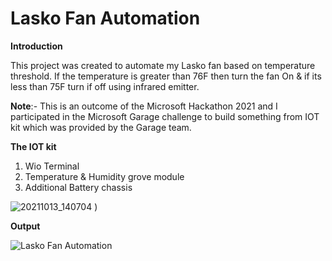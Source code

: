 # Lasko Fan Automation

**Introduction**

This project was created to automate my Lasko fan based on temperature threshold. If the temperature is greater than 76F then turn the fan On & if its less than 75F turn if off using infrared emitter. 

**Note**:- This is an outcome of the Microsoft Hackathon 2021 and I participated in the Microsoft Garage challenge to build something from IOT kit which was provided by the Garage team.

**The IOT kit**
1. Wio Terminal 
2. Temperature & Humidity grove module
3. Additional Battery chassis

![20211013_140704](https://user-images.githubusercontent.com/250326/137212845-46b6db96-7a91-4f3b-aed9-791015afdcf3.jpg)
)


**Output**

![Lasko Fan Automation](https://user-images.githubusercontent.com/250326/137212062-a501b0b9-a284-45db-bed3-bd004d8f13cd.jpg)
